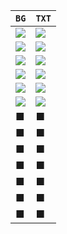 | `BG` | `TXT` |
|----|-----|
| <img src="https://img.shields.io/badge/■FFF1E6-FFF1E6?style=for-the-badge"/> | <img src="https://img.shields.io/badge/■6B4226-6B4226?style=for-the-badge"/> |
| <img src="https://img.shields.io/badge/■F4F6FF-F4F6FF?style=for-the-badge"/> | <img src="https://img.shields.io/badge/■3A86FF-3A86FF?style=for-the-badge"/> |
| <img src="https://img.shields.io/badge/■FFD3B6-FFD3B6?style=for-the-badge"/> | <img src="https://img.shields.io/badge/■393E46-393E46?style=for-the-badge"/> |
| <img src="https://img.shields.io/badge/■FFFDE7-FFFDE7?style=for-the-badge"/> | <img src="https://img.shields.io/badge/■212121-212121?style=for-the-badge"/> |
| <img src="https://img.shields.io/badge/■FFEBEE-FFEBEE?style=for-the-badge"/> | <img src="https://img.shields.io/badge/■37474F-37474F?style=for-the-badge"/> |
| <img src="https://img.shields.io/badge/■FFFDE7-FFFDE7?style=for-the-badge"/> | <img src="https://img.shields.io/badge/■2E7D32-2E7D32?style=for-the-badge"/> |
| ■ | ■ |
| ■ | ■ |
| ■ | ■ |
| ■ | ■ |
| ■ | ■ |
| ■ | ■ |
| ■ | ■ |
